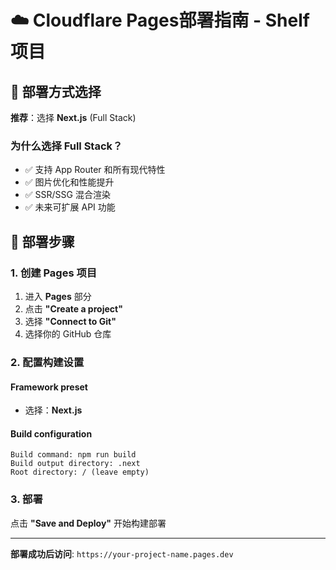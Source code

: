 # ☁️ Cloudflare Pages部署指南 - Shelf项目

## 🎯 部署方式选择

**推荐**：选择 **Next.js** (Full Stack)

### 为什么选择 Full Stack？
- ✅ 支持 App Router 和所有现代特性
- ✅ 图片优化和性能提升
- ✅ SSR/SSG 混合渲染
- ✅ 未来可扩展 API 功能

## 🚀 部署步骤

### 1. 创建 Pages 项目
1. 进入 **Pages** 部分
2. 点击 **"Create a project"**
3. 选择 **"Connect to Git"**
4. 选择你的 GitHub 仓库

### 2. 配置构建设置
#### Framework preset
- 选择：**Next.js**

#### Build configuration
```
Build command: npm run build
Build output directory: .next
Root directory: / (leave empty)
```

### 3. 部署
点击 **"Save and Deploy"** 开始构建部署

---

**部署成功后访问**: `https://your-project-name.pages.dev`